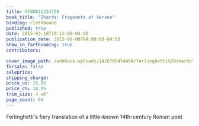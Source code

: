 ```yaml
---
title: 9780811224758
book_title: "Shards: Fragments of Verses"
binding: clothbound
published: true
date: 2015-03-18T19:12:00-04:00
publication_date: 2015-09-08T04:00:00-04:00
show_in_forthcoming: true
contributors:

cover_image_path: /webhook-uploads/1426705454484/ferlinghetti%20shards%20cover.jpg
forsale: false
saleprice:
shipping_charge:
price_us: 15.95
price_cn: 18.95
trim_size: 4 x6"
page_count: 64
---
```

Ferlinghetti's fiery translation of a little-known 14th-century Roman poet

